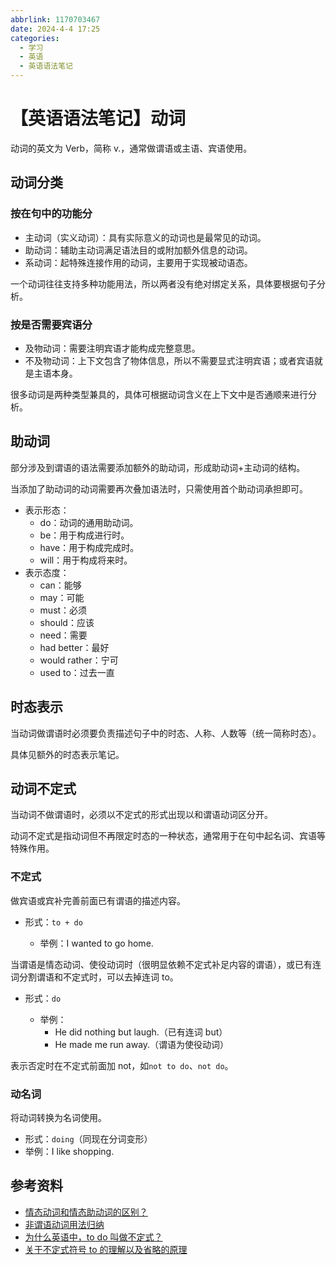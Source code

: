 ```yaml
---
abbrlink: 1170703467
date: 2024-4-4 17:25
categories:
  - 学习
  - 英语
  - 英语语法笔记
---
```

# 【英语语法笔记】动词

动词的英文为 Verb，简称 v.，通常做谓语或主语、宾语使用。

## 动词分类

### 按在句中的功能分

- 主动词（实义动词）：具有实际意义的动词也是最常见的动词。
- 助动词：辅助主动词满足语法目的或附加额外信息的动词。
- 系动词：起特殊连接作用的动词，主要用于实现被动语态。

一个动词往往支持多种功能用法，所以两者没有绝对绑定关系，具体要根据句子分析。

### 按是否需要宾语分

- 及物动词：需要注明宾语才能构成完整意思。
- 不及物动词：上下文包含了物体信息，所以不需要显式注明宾语；或者宾语就是主语本身。

很多动词是两种类型兼具的，具体可根据动词含义在上下文中是否通顺来进行分析。

## 助动词

部分涉及到谓语的语法需要添加额外的助动词，形成助动词+主动词的结构。

当添加了助动词的动词需要再次叠加语法时，只需使用首个助动词承担即可。

- 表示形态：
  - do：动词的通用助动词。
  - be：用于构成进行时。
  - have：用于构成完成时。
  - will：用于构成将来时。
- 表示态度：
  - can：能够
  - may：可能
  - must：必须
  - should：应该
  - need：需要
  - had better：最好
  - would rather：宁可
  - used to：过去一直

## 时态表示

当动词做谓语时必须要负责描述句子中的时态、人称、人数等（统一简称时态）。

具体见额外的时态表示笔记。

## 动词不定式

当动词不做谓语时，必须以不定式的形式出现以和谓语动词区分开。

动词不定式是指动词但不再限定时态的一种状态，通常用于在句中起名词、宾语等特殊作用。

### 不定式

做宾语或宾补完善前面已有谓语的描述内容。

- 形式：`to + do`

  - 举例：I wanted to go home.

当谓语是情态动词、使役动词时（很明显依赖不定式补足内容的谓语），或已有连词分割谓语和不定式时，可以去掉连词 to。

- 形式：`do`

  - 举例：
    - He did nothing but laugh.（已有连词 but）
    - He made me run away.（谓语为使役动词）

表示否定时在不定式前面加 not，如`not to do`、`not do`。

### 动名词

将动词转换为名词使用。

- 形式：`doing`（同现在分词变形）
- 举例：I like shopping.

## 参考资料

- [情态动词和情态助动词的区别？](https://www.zhihu.com/question/31379646)
- [非谓语动词用法归纳](https://zhuanlan.zhihu.com/p/166264807)
- [为什么英语中，to do 叫做不定式？](https://www.zhihu.com/question/321401385)
- [关于不定式符号 to 的理解以及省略的原理](https://zhuanlan.zhihu.com/p/225339975)
